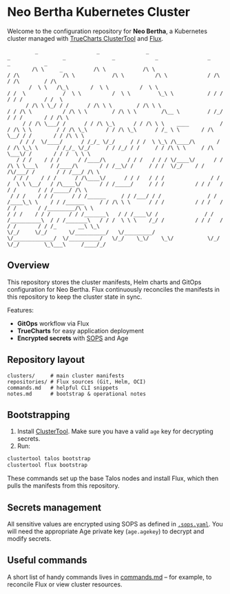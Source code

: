 # Neo Bertha Kubernetes Cluster

Welcome to the configuration repository for **Neo Bertha**, a Kubernetes cluster managed with [TrueCharts ClusterTool](https://truecharts.org) and [Flux](https://fluxcd.io).

```text
         _                   _               _                           _                 _               _             _                _       _           _          
        /\ \     _          /\ \            /\ \                        / /\              /\ \            /\ \          /\ \             / /\    / /\        / /\        
       /  \ \   /\_\       /  \ \          /  \ \                      / /  \            /  \ \          /  \ \         \_\ \           / / /   / / /       / /  \       
      / /\ \ \_/ / /      / /\ \ \        / /\ \ \                    / / /\ \          / /\ \ \        / /\ \ \        /\__ \         / /_/   / / /       / / /\ \      
     / / /\ \___/ /      / / /\ \_\      / / /\ \ \    ____          / / /\ \ \        / / /\ \_\      / / /\ \_\      / /_ \ \       / /\ \__/ / /       / / /\ \ \     
    / / /  \/____/      / /_/_ \/_/     / / /  \ \_\ /\____/\       / / /\ \_\ \      / /_/_ \/_/     / / /_/ / /     / / /\ \ \     / /\ \___\/ /       / / /  \ \ \    
   / / /    / / /      / /____/\       / / /   / / / \/____\/      / / /\ \ \___\    / /____/\       / / /__\/ /     / / /  \/_/    / / /\/___/ /       / / /___/ /\ \   
  / / /    / / /      / /\____\/      / / /   / / /               / / /  \ \ \__/   / /\____\/      / / /_____/     / / /          / / /   / / /       / / /_____/ /\ \  
 / / /    / / /      / / /______     / / /___/ / /               / / /____\_\ \    / / /______     / / /\ \ \      / / /          / / /   / / /       / /_________/\ \ \ 
/ / /    / / /      / / /_______\   / / /____\/ /               / / /__________\  / / /_______\   / / /  \ \ \    /_/ /          / / /   / / /       / / /_       __\ \_\
\/_/     \/_/       \/__________/   \/_________/                \/_____________/  \/__________/   \/_/    \_\/    \_\/           \/_/    \/_/        \_\___\     /____/_/
```

## Overview

This repository stores the cluster manifests, Helm charts and GitOps
configuration for Neo Bertha. Flux continuously reconciles the manifests
in this repository to keep the cluster state in sync.

Features:

- **GitOps** workflow via Flux
- **TrueCharts** for easy application deployment
- **Encrypted secrets** with [SOPS](https://github.com/getsops/sops) and Age

## Repository layout

```text
clusters/     # main cluster manifests
repositories/ # Flux sources (Git, Helm, OCI)
commands.md   # helpful CLI snippets
notes.md      # bootstrap & operational notes
```

## Bootstrapping

1. Install [ClusterTool](https://truecharts.org/). Make sure you have a
   valid `age` key for decrypting secrets.
2. Run:

```bash
clustertool talos bootstrap
clustertool flux bootstrap
```

These commands set up the base Talos nodes and install Flux, which then
pulls the manifests from this repository.

## Secrets management

All sensitive values are encrypted using SOPS as defined in
[`.sops.yaml`](.sops.yaml). You will need the appropriate Age private key
(`age.agekey`) to decrypt and modify secrets.

## Useful commands
A short list of handy commands lives in [commands.md](commands.md) – for example, to reconcile Flux or view cluster resources.
